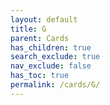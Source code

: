```yaml
---
layout: default
title: G
parent: Cards
has_children: true
search_exclude: true
nav_exclude: false
has_toc: true
permalink: /cards/G/
---
```

